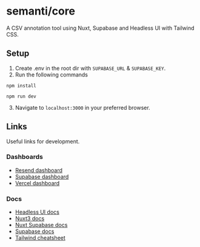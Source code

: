 # semanti/core

A CSV annotation tool using Nuxt, Supabase and Headless UI with Tailwind CSS.

## Setup

1.  Create .env in the root dir with `SUPABASE_URL` & `SUPABASE_KEY`.
2.  Run the following commands

```
npm install

npm run dev
```

3. Navigate to `localhost:3000` in your preferred browser.

## Links

Useful links for development.

### Dashboards

- [Resend dashboard](https://resend.com/overview)
- [Supabase dashboard](https://supabase.com/dashboard/project/lesxqnnqwhvozaddezox)
- [Vercel dashboard](https://vercel.com/a-blaho/semanti-core)

### Docs

- [Headless UI docs](https://headlessui.com)
- [Nuxt3 docs](https://nuxt.com/docs)
- [Nuxt Supabase docs](https://supabase.nuxtjs.org)
- [Supabase docs](https://supabase.com/docs)
- [Tailwind cheatsheet](https://tailwindcomponents.com/cheatsheet/)
